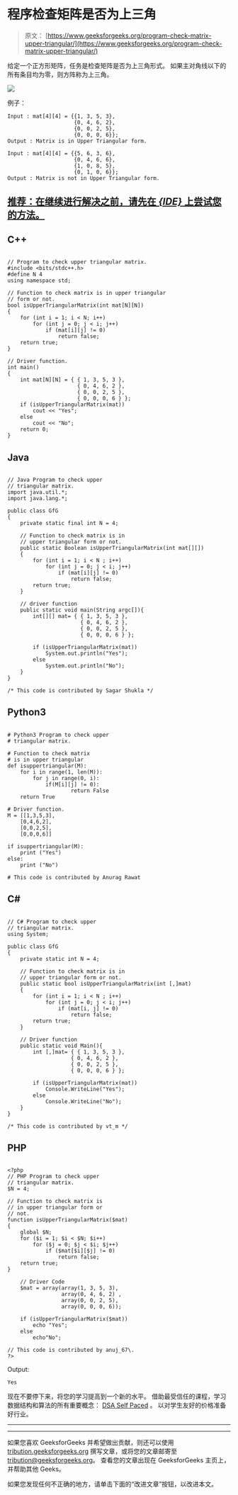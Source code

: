 # 程序检查矩阵是否为上三角

> 原文： [https://www.geeksforgeeks.org/program-check-matrix-upper-triangular/](https://www.geeksforgeeks.org/program-check-matrix-upper-triangular/)

给定一个正方形矩阵，任务是检查矩阵是否为上三角形式。 如果主对角线以下的所有条目均为零，则方阵称为上三角。

![](img/aec884395a5633faf9dd50e65feda1dc.png)

例子：

```
Input : mat[4][4] = {{1, 3, 5, 3},
                     {0, 4, 6, 2},
                     {0, 0, 2, 5},
                     {0, 0, 0, 6}};
Output : Matrix is in Upper Triangular form.

Input : mat[4][4] = {{5, 6, 3, 6},
                     {0, 4, 6, 6},
                     {1, 0, 8, 5},
                     {0, 1, 0, 6}};
Output : Matrix is not in Upper Triangular form.

```

## [推荐：在继续进行解决之前，请先在 ***{IDE}*** 上尝试您的方法。](https://ide.geeksforgeeks.org/)

## C++ 

```

// Program to check upper triangular matrix. 
#include <bits/stdc++.h> 
#define N 4 
using namespace std; 

// Function to check matrix is in upper triangular 
// form or not. 
bool isUpperTriangularMatrix(int mat[N][N]) 
{ 
    for (int i = 1; i < N; i++) 
        for (int j = 0; j < i; j++) 
            if (mat[i][j] != 0) 
                return false; 
    return true; 
} 

// Driver function. 
int main() 
{ 
    int mat[N][N] = { { 1, 3, 5, 3 }, 
                      { 0, 4, 6, 2 }, 
                      { 0, 0, 2, 5 }, 
                      { 0, 0, 0, 6 } }; 
    if (isUpperTriangularMatrix(mat)) 
        cout << "Yes"; 
    else
        cout << "No"; 
    return 0; 
} 

```

## Java

```

// Java Program to check upper  
// triangular matrix. 
import java.util.*; 
import java.lang.*; 

public class GfG 
{ 
    private static final int N = 4; 

    // Function to check matrix is in 
    // upper triangular form or not. 
    public static Boolean isUpperTriangularMatrix(int mat[][]) 
    { 
        for (int i = 1; i < N ; i++) 
            for (int j = 0; j < i; j++) 
                if (mat[i][j] != 0) 
                    return false; 
        return true; 
    }  

    // driver function 
    public static void main(String argc[]){ 
        int[][] mat= { { 1, 3, 5, 3 }, 
                       { 0, 4, 6, 2 }, 
                       { 0, 0, 2, 5 }, 
                       { 0, 0, 0, 6 } }; 

        if (isUpperTriangularMatrix(mat)) 
            System.out.println("Yes"); 
        else
            System.out.println("No"); 
    } 
} 

/* This code is contributed by Sagar Shukla */

```

## Python3

```

# Python3 Program to check upper  
# triangular matrix. 

# Function to check matrix  
# is in upper triangular 
def isuppertriangular(M): 
    for i in range(1, len(M)): 
        for j in range(0, i): 
            if(M[i][j] != 0):  
                    return False
    return True

# Driver function. 
M = [[1,3,5,3], 
    [0,4,6,2], 
    [0,0,2,5], 
    [0,0,0,6]] 

if isuppertriangular(M): 
    print ("Yes") 
else: 
    print ("No") 

# This code is contributed by Anurag Rawat 

```

## C# 

```

// C# Program to check upper  
// triangular matrix. 
using System; 

public class GfG 
{ 
    private static int N = 4; 

    // Function to check matrix is in 
    // upper triangular form or not. 
    public static bool isUpperTriangularMatrix(int [,]mat) 
    { 
        for (int i = 1; i < N ; i++) 
            for (int j = 0; j < i; j++) 
                if (mat[i, j] != 0) 
                    return false; 
        return true; 
    }  

    // Driver function 
    public static void Main(){ 
        int [,]mat= { { 1, 3, 5, 3 }, 
                    { 0, 4, 6, 2 }, 
                    { 0, 0, 2, 5 }, 
                    { 0, 0, 0, 6 } }; 

        if (isUpperTriangularMatrix(mat)) 
            Console.WriteLine("Yes"); 
        else
            Console.WriteLine("No"); 
    } 
} 

/* This code is contributed by vt_m */

```

## PHP

```

<?php 
// PHP Program to check upper  
// triangular matrix. 
$N = 4; 

// Function to check matrix is  
// in upper triangular form or 
// not. 
function isUpperTriangularMatrix($mat) 
{ 
    global $N; 
    for ($i = 1; $i < $N; $i++) 
        for ($j = 0; $j < $i; $j++) 
            if ($mat[$i][$j] != 0) 
                return false; 
    return true; 
} 

    // Driver Code 
    $mat = array(array(1, 3, 5, 3), 
                 array(0, 4, 6, 2) , 
                 array(0, 0, 2, 5), 
                 array(0, 0, 0, 6)); 

    if (isUpperTriangularMatrix($mat)) 
        echo "Yes"; 
    else
        echo"No"; 

// This code is contributed by anuj_67\. 
?> 

```

Output:

```
Yes
```

现在不要停下来，将您的学习提高到一个新的水平。 借助最受信任的课程，学习数据结构和算法的所有重要概念： [DSA Self Paced](https://practice.geeksforgeeks.org/courses/dsa-self-paced?utm_source=geeksforgeeks&utm_medium=article&utm_campaign=gfg_article_dsa_content_bottom) 。 以对学生友好的价格准备好行业。

* * *

* * *

如果您喜欢 GeeksforGeeks 并希望做出贡献，则还可以使用 [tribution.geeksforgeeks.org](https://contribute.geeksforgeeks.org/) 撰写文章，或将您的文章邮寄至 tribution@geeksforgeeks.org。 查看您的文章出现在 GeeksforGeeks 主页上，并帮助其他 Geeks。

如果您发现任何不正确的地方，请单击下面的“改进文章”按钮，以改进本文。